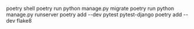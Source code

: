 poetry shell
poetry run python manage.py migrate
poetry run python manage.py runserver
poetry add --dev pytest pytest-django
poetry add --dev flake8
